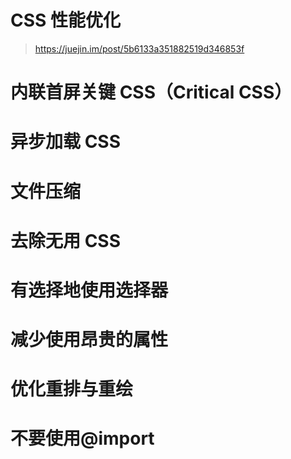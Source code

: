 <h1>CSS 性能优化</h1>

> https://juejin.im/post/5b6133a351882519d346853f

# 内联首屏关键 CSS（Critical CSS）

# 异步加载 CSS

# 文件压缩

# 去除无用 CSS

# 有选择地使用选择器

# 减少使用昂贵的属性

# 优化重排与重绘

# 不要使用@import
